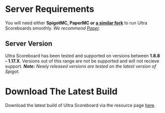 # Server Requirements
You will need either **SpigotMC, PaperMC or [a similar fork](https://github.com/SpiritenHasArrived/MC/blob/main/Server_Side/server_jars.md#bukkit--a-z)** to run Ultra Scoreboards smoothly. *We recommend [Paper](https://papermc.io/downloads).*
<br>

## Server Version
Ultra Scoreboard has been tested and supported on versions between **1.8.8 - 1.17.X**. Versions out of this range are not be supported and will not recieve support.
***Note:*** *Newly released versions are tested on the latest version of Spigot.*
<br>

# Download The Latest Build
Download the latest build of Ultra Scoreboard via the resource page [here](https://www.spigotmc.org/resources/authors/techscode.29620/). <!--- < CHOOSE PLUGIN FROM AUTHOR PAGE -->
